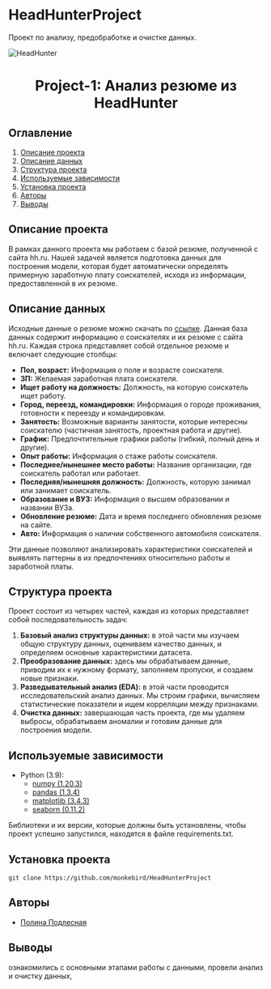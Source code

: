 # HeadHunterProject
Проект по анализу, предобработке и очистке данных.

![HeadHunter](https://moysite.ru/wp-content/uploads/2021/10/headhunter-logo.jpg)
# <center> Project-1: Анализ резюме из HeadHunter </center>

## Оглавление
1. [Описание проекта](#Описание-проекта)
2. [Описание данных](#Описание-данных)
3. [Структура проекта](#Структура-проекта)
4. [Используемые зависимости](#Используемые-зависимости)
5. [Установка проекта](#Установка-проекта)
6. [Авторы](#Авторы)
7. [Выводы](#Выводы)

## Описание проекта

В рамках данного проекта мы работаем с базой резюме, полученной с сайта hh.ru. Нашей задачей является подготовка данных для построения модели, которая будет автоматически определять примерную заработную плату соискателей, исходя из информации, предоставленной в их резюме.

## Описание данных

Исходные данные о резюме можно скачать по [ссылке](https://drive.google.com/file/d/1Kb78mAWYKcYlellTGhIjPI-bCcKbGuTn/view?usp=sharing).
Данная база данных содержит информацию о соискателях и их резюме с сайта hh.ru. Каждая строка представляет собой отдельное резюме и включает следующие столбцы:

- **Пол, возраст:** Информация о поле и возрасте соискателя.
- **ЗП:** Желаемая заработная плата соискателя.
- **Ищет работу на должность:** Должность, на которую соискатель ищет работу.
- **Город, переезд, командировки:** Информация о городе проживания, готовности к переезду и командировкам.
- **Занятость:** Возможные варианты занятости, которые интересны соискателю (частичная занятость, проектная работа и другие).
- **График:** Предпочтительные графики работы (гибкий, полный день и другие).
- **Опыт работы:** Информация о стаже работы соискателя.
- **Последнее/нынешнее место работы:** Название организации, где соискатель работал или работает.
- **Последняя/нынешняя должность:** Должность, которую занимал или занимает соискатель.
- **Образование и ВУЗ:** Информация о высшем образовании и названии ВУЗа.
- **Обновление резюме:** Дата и время последнего обновления резюме на сайте.
- **Авто:** Информация о наличии собственного автомобиля соискателя.

Эти данные позволяют анализировать характеристики соискателей и выявлять паттерны в их предпочтениях относительно работы и заработной платы.

## Структура проекта

Проект состоит из четырех частей, каждая из которых представляет собой последовательность задач:
1. **Базовый анализ структуры данных:** в этой части мы изучаем общую структуру данных, оцениваем качество данных, и определяем основные характеристики датасета.
2. **Преобразование данных:** здесь мы обрабатываем данные, приводим их к нужному формату, заполняем пропуски, и создаем новые признаки.
3. **Разведывательный анализ (EDA):** в этой части проводится исследовательский анализ данных. Мы строим графики, вычисляем статистические показатели и ищем корреляции между признаками.
4. **Очистка данных:** завершающая часть проекта, где мы удаляем выбросы, обрабатываем аномалии и готовим данные для построения модели.

## Используемые зависимости

* Python (3.9):
    * [numpy (1.20.3)](https://numpy.org)
    * [pandas (1.3.4)](https://pandas.pydata.org)
    * [matplotlib (3.4.3)](https://matplotlib.org)
    * [seaborn (0.11.2)](https://seaborn.pydata.org)

Библиотеки и их версии, которые должны быть установлены, чтобы проект успешно запустился, находятся в файле requirements.txt.

## Установка проекта

```
git clone https://github.com/monkebird/HeadHunterProject
```

## Авторы

* [Полина Подлесная](https://vk.com/monkeybird)

  
## Выводы

 ознакомились с основными этапами работы с данными, провели анализ и очистку данных,
